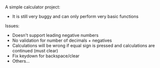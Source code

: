 A simple calculator project:

* It is still very buggy and can only perform very basic functions

Issues:
- Doesn't support leading negative numbers
- No validation for number of decimals + negatives
- Calculations will be wrong if equal sign is pressed
  and calculations are continued (must clear)
- Fix keydown for backspace/clear
- Others...